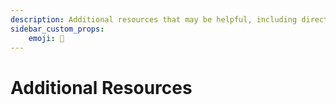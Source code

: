 ```yaml
---
description: Additional resources that may be helpful, including directories.
sidebar_custom_props:
    emoji: 📃
---
```

# Additional Resources